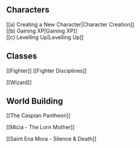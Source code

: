 ## Characters
[[a) Creating a New Character|Character Creation]]<br>[[b) Gaining XP|Gaining XP]]<br>[[c) Levelling Up|Levelling Up]]

## Classes
[[Fighter]]
	[[Fighter Disciplines]]

[[Wizard]]

## World Building
[[The Caspian Pantheon]]

[[Micia - The Lorn Mother]]

[[Saint Ena Mora - Silence & Death]]

